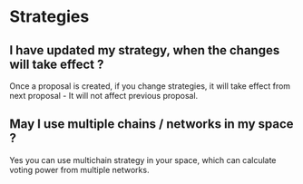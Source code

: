 # Strategies

## I have updated my strategy, when the changes will take effect ?

Once a proposal is created, if you change strategies, it will take effect from next proposal - It will not affect previous proposal.

## May I use multiple chains / networks in my space ?

Yes you can use multichain strategy in your space, which can calculate voting power from multiple networks.





